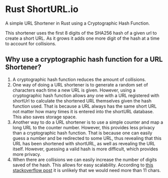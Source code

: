 # Rust ShortURL.io
A simple URL Shortener in Rust using a Cryptographic Hash Function.

This shortener uses the first 8 digits of the SHA256 hash of a given url to create a short URL. As it grows it adds one more digit of the hash at a time to account for collisions.

## Why use a cryptographic hash function for a URL Shortener?
1. A cryptographic hash function reduces the amount of collisions.
2. One way of doing a URL shortener is to generate a random set of characters each time a new URL is given. However, using a cryptographic hash function allows any one with a URL registered with shortUrl to calculate the shortened URL themselves given the hash function used. That is because a URL always has the same short URL not matter how many times it is entered into the shortURL database. This also saves storage space.
3. Another way to do a URL shortener is to use a simple counter and map a long URL to the counter number. However, this provides less privacy than a cryptographic hash function. That is because one can easily guess a number and be redirected to some URL, thus revealing that this URL has been shortened with shortURL, as well as revealing the URL itself. However, guessing a valid hash is more difficult, which provides more privacy. 
4. When there are collisions we can easily increase the number of digits saved of the hash. This allows for easy scalability. According to [this stackoverflow post](https://stackoverflow.com/questions/34764195/how-does-git-create-unique-commit-hashes-mainly-the-first-few-characters) it is unlikely that we would need more than 11 chars.
